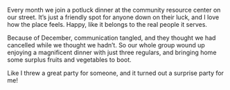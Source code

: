 Every month we join a potluck dinner at the community resource center on our street. It’s just a friendly spot for anyone down on their luck, and I love how the place feels. Happy, like it belongs to the real people it serves.

Because of December, communication tangled, and they thought we had cancelled while we thought we hadn’t. So our whole group wound up enjoying a magnificent dinner with just three regulars, and bringing home some surplus fruits and vegetables to boot.

Like I threw a great party for someone, and it turned out a surprise party for me! 